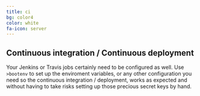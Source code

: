 ```yaml
---
title: ci
bg: color4
color: white
fa-icon: server
---
```


## Continuous integration / Continuous deployment

Your Jenkins or Travis jobs certainly need to be configured as well. Use `>bootenv` to set up the enviroment variables, or any other configuration you need so the continuous integration / deployment, works as expected and without having to take risks setting up those precious secret keys by hand.

